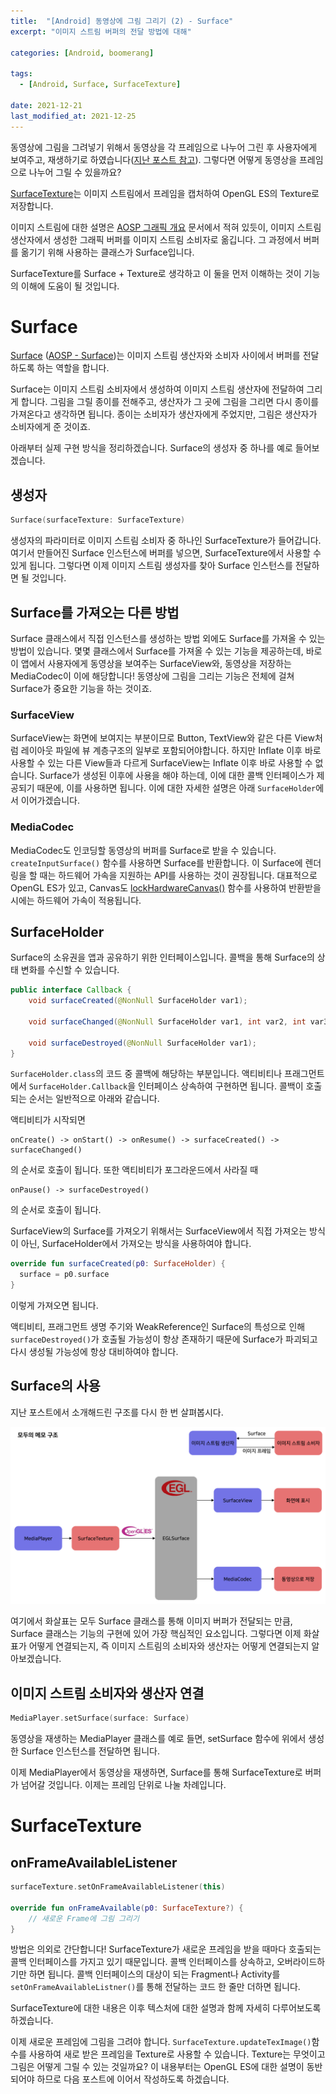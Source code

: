 ```yaml
---
title:  "[Android] 동영상에 그림 그리기 (2) - Surface"
excerpt: "이미지 스트림 버퍼의 전달 방법에 대해"

categories: [Android, boomerang]

tags:
  - [Android, Surface, SurfaceTexture]
 
date: 2021-12-21
last_modified_at: 2021-12-25
---
```


동영상에 그림을 그려넣기 위해서 동영상을 각 프레임으로 나누어 그린 후 사용자에게 보여주고, 재생하기로 하였습니다([지난 포스트 참고](https://crewdaniel.github.io/posts/boomerang/)).
그렇다면 어떻게 동영상을 프레임으로 나누어 그릴 수 있을까요?

[SurfaceTexture](https://developer.android.com/reference/android/graphics/SurfaceTexture)는 이미지 스트림에서 프레임을 캡처하여 OpenGL ES의 Texture로 저장합니다.

이미지 스트림에 대한 설명은 [AOSP 그래픽 개요](https://source.android.com/devices/graphics) 문서에서 적혀 있듯이, 이미지 스트림 생산자에서 생성한 그래픽 버퍼를 이미지 스트림 소비자로 옮깁니다. 그 과정에서 버퍼를 옮기기 위해 사용하는 클래스가 Surface입니다.

SurfaceTexture를 Surface + Texture로 생각하고 이 둘을 먼저 이해하는 것이 기능의 이해에 도움이 될 것입니다.

# Surface

[Surface](https://developer.android.com/reference/android/view/Surface) ([AOSP - Surface](https://source.android.com/devices/graphics/arch-sh))는 이미지 스트림 생산자와 소비자 사이에서 버퍼를 전달하도록 하는 역할을 합니다.

Surface는 이미지 스트림 소비자에서 생성하여 이미지 스트림 생산자에 전달하여 그리게 합니다. 그림을 그릴 종이를 전해주고, 생산자가 그 곳에 그림을 그리면 다시 종이를 가져온다고 생각하면 됩니다. 종이는 소비자가 생산자에게 주었지만, 그림은 생산자가 소비자에게 준 것이죠.

아래부터 실제 구현 방식을 정리하겠습니다. Surface의 생성자 중 하나를 예로 들어보겠습니다.

## 생성자

```kotlin
Surface(surfaceTexture: SurfaceTexture)
```

생성자의 파라미터로 이미지 스트림 소비자 중 하나인 SurfaceTexture가 들어갑니다. 여기서 만들어진 Surface 인스턴스에 버퍼를 넣으면, SurfaceTexture에서 사용할 수 있게 됩니다. 그렇다면 이제 이미지 스트림 생성자를 찾아 Surface 인스턴스를 전달하면 될 것입니다.

## Surface를 가져오는 다른 방법

Surface 클래스에서 직접 인스턴스를 생성하는 방법 외에도 Surface를 가져올 수 있는 방법이 있습니다. 몇몇 클래스에서 Surface를 가져올 수 있는 기능을 제공하는데, 바로 이 앱에서 사용자에게 동영상을 보여주는 SurfaceView와, 동영상을 저장하는 MediaCodec이 이에 해당합니다! 동영상에 그림을 그리는 기능은 전체에 걸쳐 Surface가 중요한 기능을 하는 것이죠.

### SurfaceView

SurfaceView는 화면에 보여지는 부분이므로 Button, TextView와 같은 다른 View처럼 레이아웃 파일에 뷰 계층구조의 일부로 포함되어야합니다. 하지만 Inflate 이후 바로 사용할 수 있는 다른 View들과 다르게 SurfaceView는 Inflate 이후 바로 사용할 수 없습니다. Surface가 생성된 이후에 사용을 해야 하는데, 이에 대한 콜백 인터페이스가 제공되기 때문에, 이를 사용하면 됩니다. 이에 대한 자세한 설명은 아래 `SurfaceHolder`에서 이어가겠습니다.

### MediaCodec

MediaCodec도 인코딩할 동영상의 버퍼를 Surface로 받을 수 있습니다. `createInputSurface()` 함수를 사용하면 Surface를 반환합니다. 이 Surface에 렌더링을 할 때는 하드웨어 가속을 지원하는 API를 사용하는 것이 권장됩니다. 대표적으로 OpenGL ES가 있고, Canvas도 [lockHardwareCanvas()](https://developer.android.com/reference/android/view/Surface#lockHardwareCanvas()) 함수를 사용하여 반환받을 시에는 하드웨어 가속이 적용됩니다.

## SurfaceHolder

Surface의 소유권을 앱과 공유하기 위한 인터페이스입니다. 콜백을 통해 Surface의 상태 변화를 수신할 수 있습니다.

```java
public interface Callback {
    void surfaceCreated(@NonNull SurfaceHolder var1);

    void surfaceChanged(@NonNull SurfaceHolder var1, int var2, int var3, int var4);

    void surfaceDestroyed(@NonNull SurfaceHolder var1);
}
```

`SurfaceHolder.class`의 코드 중 콜백에 해당하는 부분입니다. 액티비티나 프래그먼트에서 `SurfaceHolder.Callback`을 인터페이스 상속하여 구현하면 됩니다.
콜백이 호출되는 순서는 일반적으로 아래와 같습니다.

액티비티가 시작되면

```
onCreate() -> onStart() -> onResume() -> surfaceCreated() -> surfaceChanged()
```

의 순서로 호출이 됩니다. 또한 액티비티가 포그라운드에서 사라질 때

```
onPause() -> surfaceDestroyed()
```

의 순서로 호출이 됩니다.

SurfaceView의 Surface를 가져오기 위해서는 SurfaceView에서 직접 가져오는 방식이 아닌, SurfaceHolder에서 가져오는 방식을 사용하여야 합니다.

```kotlin
override fun surfaceCreated(p0: SurfaceHolder) {
  surface = p0.surface
}
```

이렇게 가져오면 됩니다. 

액티비티, 프래그먼트 생명 주기와 WeakReference인 Surface의 특성으로 인해 `surfaceDestroyed()`가 호출될 가능성이 항상 존재하기 때문에 Surface가 파괴되고 다시 생성될 가능성에 항상 대비하여야 합니다.

## Surface의 사용

지난 포스트에서 소개해드린 구조를 다시 한 번 살펴봅시다.

![intro](/assets/img/video_memo_1/videomemo.png)

여기에서 화살표는 모두 Surface 클래스를 통해 이미지 버퍼가 전달되는 만큼, Surface 클래스는 기능의 구현에 있어 가장 핵심적인 요소입니다. 그렇다면 이제 화살표가 어떻게 연결되는지, 즉 이미지 스트림의 소비자와 생산자는 어떻게 연결되는지 알아보겠습니다.

## 이미지 스트림 소비자와 생산자 연결

```kotlin
MediaPlayer.setSurface(surface: Surface)
```

동영상을 재생하는 MediaPlayer 클래스를 예로 들면, setSurface 함수에 위에서 생성한 Surface 인스턴스를 전달하면 됩니다.

이제 MediaPlayer에서 동영상을 재생하면, Surface를 통해 SurfaceTexture로 버퍼가 넘어갈 것입니다. 이제는 프레임 단위로 나눌 차례입니다.


# SurfaceTexture

## onFrameAvailableListener

```kotlin
surfaceTexture.setOnFrameAvailableListener(this)

override fun onFrameAvailable(p0: SurfaceTexture?) {
    // 새로운 Frame에 그림 그리기
}
```

방법은 의외로 간단합니다! SurfaceTexture가 새로운 프레임을 받을 때마다 호출되는 콜백 인터페이스를 가지고 있기 때문입니다. 콜백 인터페이스를 상속하고, 오버라이드하기만 하면 됩니다. 콜백 인터페이스의 대상이 되는 Fragment나 Activity를 `setOnFrameAvailableListner()`를 통해 전달하는 코드 한 줄만 더하면 됩니다.

SurfaceTexture에 대한 내용은 이후 텍스처에 대한 설명과 함께 자세히 다루어보도록 하겠습니다.

이제 새로운 프레임에 그림을 그려야 합니다. `SurfaceTexture.updateTexImage()`함수를 사용하여 새로 받은 프레임을 Texture로 사용할 수 있습니다. Texture는 무엇이고 그림은 어떻게 그릴 수 있는 것일까요? 이 내용부터는 OpenGL ES에 대한 설명이 동반 되어야 하므로 다음 포스트에 이어서 작성하도록 하겠습니다.